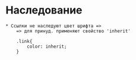 # Наследование

    * Ссылки не наследуют цвет шрифта =>
        => для принуд. применяют свойство 'inherit'

        .link{
            color: inherit;
        }
